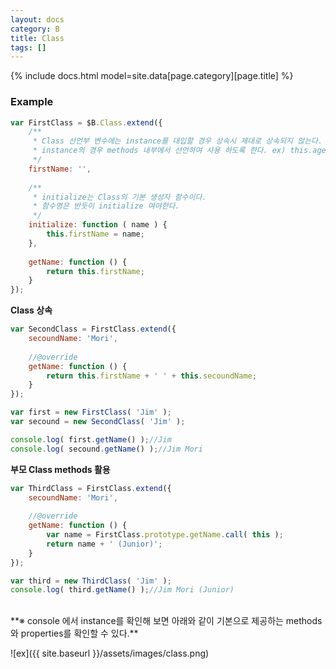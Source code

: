 ```yaml
---
layout: docs
category: B
title: Class
tags: []
---
```


{% include docs.html model=site.data[page.category][page.title] %}

### Example
```js
var FirstClass = $B.Class.extend({
    /**
     * Class 선언부 변수에는 instance를 대입할 경우 상속시 제대로 상속되지 않는다.
     * instance의 경우 methods 내부에서 선언하여 사용 하도록 한다. ex) this.age = 20;
     */
    firstName: '',
    
    /**
     * initialize는 Class의 기본 생성자 함수이다.
     * 함수명은 반듯이 initialize 여야한다.
     */
    initialize: function ( name ) {
        this.firstName = name;
    },
    
    getName: function () {
        return this.firstName;
    }
});
```

**Class 상속**

```js
var SecondClass = FirstClass.extend({
    secoundName: 'Mori',
    
    //@override
    getName: function () {
        return this.firstName + ' ' + this.secoundName;
    }
});

var first = new FirstClass( 'Jim' );
var secound = new SecondClass( 'Jim' );

console.log( first.getName() );//Jim
console.log( secound.getName() );//Jim Mori
```

**부모 Class methods 활용**

```js
var ThirdClass = FirstClass.extend({
    secoundName: 'Mori',
    
    //@override
    getName: function () {
        var name = FirstClass.prototype.getName.call( this );
        return name + ' (Junior)';
    }
});

var third = new ThirdClass( 'Jim' );
console.log( third.getName() );//Jim Mori (Junior)
```



<br/>
**※ console 에서 instance를 확인해 보면 아래와 같이 기본으로 제공하는 methods와 properties를 확인할 수 있다.**  


![ex]({{ site.baseurl }}/assets/images/class.png)